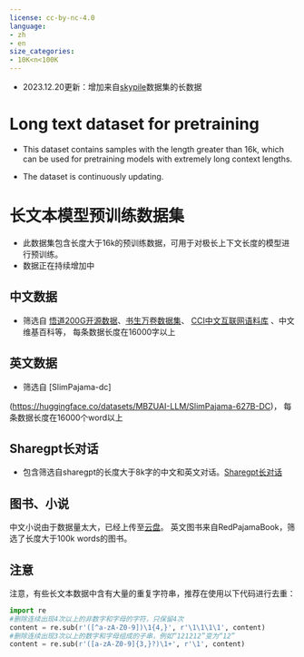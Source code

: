 ```yaml
---
license: cc-by-nc-4.0
language:
- zh
- en
size_categories:
- 10K<n<100K
---
```

* 2023.12.20更新：增加来自[skypile](https://huggingface.co/datasets/Skywork/SkyPile-150B)数据集的长数据


# Long text dataset for pretraining

* This dataset contains samples with the length greater than 16k, which can be used for pretraining models with extremely long context lengths.

* The dataset is continuously updating.



# 长文本模型预训练数据集
* 此数据集包含长度大于16k的预训练数据，可用于对极长上下文长度的模型进行预训练。
* 数据正在持续增加中

## 中文数据
* 筛选自 [悟道200G开源数据](https://github.com/BAAI-WuDao/Data)、[书生万卷数据集](https://opendatalab.org.cn/OpenDataLab/WanJuan1_dot_0)、
[CCI中文互联网语料库](https://huggingface.co/datasets/BAAI/CCI-Data)
、中文维基百科等，
每条数据长度在16000字以上

## 英文数据
* 筛选自 [SlimPajama-dc]

(https://huggingface.co/datasets/MBZUAI-LLM/SlimPajama-627B-DC)， 每条数据长度在16000个word以上

## Sharegpt长对话
* 包含筛选自sharegpt的长度大于8k字的中文和英文对话。[Sharegpt长对话](https://huggingface.co/datasets/yuyijiong/Sharegpt-long-conversation)

## 图书、小说
中文小说由于数据量太大，已经上传至[云盘](https://cloud.tsinghua.edu.cn/d/0670fcb14d294c97b5cf/)。
英文图书来自RedPajamaBook，筛选了长度大于100k words的图书。

## 注意
注意，有些长文本数据中含有大量的重复字符串，推荐在使用以下代码进行去重：
```python
import re
#删除连续出现4次以上的非数字和字母的字符，只保留4次
content = re.sub(r'([^a-zA-Z0-9])\1{4,}', r'\1\1\1\1', content)
#删除连续出现3次以上的数字和字母组成的子串，例如“121212”变为“12”
content = re.sub(r'([a-zA-Z0-9]{3,}?)\1+', r'\1', content)
```

